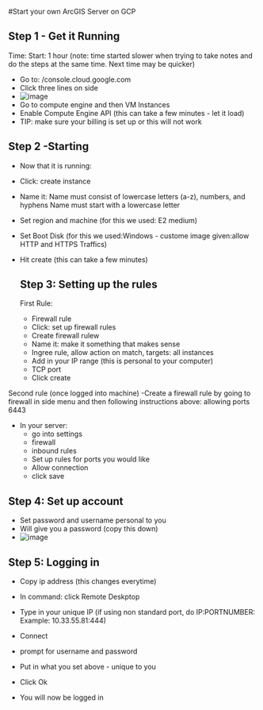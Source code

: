 #Start your own ArcGIS Server on GCP

## Step 1 - Get it Running
Time: Start: 1 hour (note: time started slower when trying to take notes and do the steps at the same time. Next time may be quicker)

- Go to: /console.cloud.google.com
- Click three lines on side
- ![image](https://github.com/kaylaoneill/geom99/assets/146447016/7aca9287-311e-4389-af17-a6f723f9f2ca)
- Go to compute engine and then VM Instances 
- Enable Compute Engine API (this can take a few minutes - let it load)
- TIP: make sure your billing is set up or this will not work

## Step 2 -Starting 
- Now that it is running:
- Click: create instance
- Name it: Name must consist of lowercase letters (a-z), numbers, and hyphens Name must start with a lowercase letter
- Set region and machine (for this we used: E2 medium)
- Set Boot Disk (for this we used:Windows - custome image given:allow HTTP and HTTPS Traffics)
- Hit create (this can take a few minutes)

  ## Step 3: Setting up the rules
  First Rule:
  - Firewall rule
  - Click: set up firewall rules
  - Create firewall rulew
  - Name it: make it something that makes sense
  - Ingree rule, allow action on match, targets: all instances
  - Add in your IP range (this is personal to your computer)
  - TCP port
  - Click create

 Second rule (once logged into machine)
  -Create a firewall rule by going to firewall in side menu and then following instructions above: allowing ports 6443 
  - In your server:
      - go into settings
      - firewall
      - inbound rules
      - Set up rules for ports you would like
      - Allow connection
      - click save 

## Step 4: Set up account
- Set password and username personal to you
- Will give you a password (copy this down)
- ![image](https://github.com/kaylaoneill/geom99/assets/146447016/65277e5f-4a18-4834-a9cd-c1b3e27f911b)

##  Step 5: Logging in
- Copy ip address (this changes everytime)
- In command: click Remote Deskptop
- Type in your unique IP (if using non standard port, do IP:PORTNUMBER: Example: 10.33.55.81:444)
- Connect
- prompt for username and password
- Put in what you set above - unique to you 
- Click Ok

- You will now be logged in 
